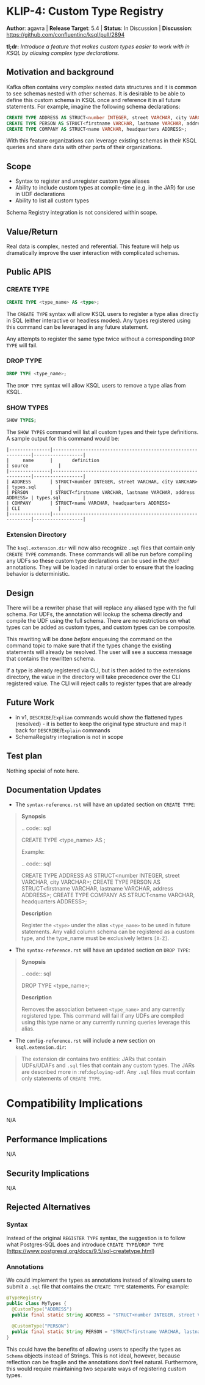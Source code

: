   # KLIP-4: Custom Type Registry

**Author**: agavra | 
**Release Target**: 5.4 | 
**Status**: In Discussion | 
**Discussion**: https://github.com/confluentinc/ksql/pull/2894

**tl;dr:** *Introduce a feature that makes custom types easier to work with in KSQL by aliasing
complex type declarations.*

## Motivation and background

Kafka often contains very complex nested data structures and it is common to see schemas nested with
other schemas. It is desirable to be able to define this custom schema in KSQL once and reference it
in all future statements. For example, imagine the following schema declarations:

```sql
CREATE TYPE ADDRESS AS STRUCT<number INTEGER, street VARCHAR, city VARCHAR>;
CREATE TYPE PERSON AS STRUCT<firstname VARCHAR, lastname VARCHAR, address ADDRESS>;
CREATE TYPE COMPANY AS STRUCT<name VARCHAR, headquarters ADDRESS>;
```

With this feature organizations can leverage existing schemas in their KSQL queries and share 
data with other parts of their organizations.

## Scope

* Syntax to register and unregister custom type aliases
* Ability to include custom types at compile-time (e.g. in the JAR) for use in UDF declarations
* Ability to list all custom types

Schema Registry integration is not considered within scope.

## Value/Return

Real data is complex, nested and referential. This feature will help us dramatically improve the
user interaction with complicated schemas. 

## Public APIS

### CREATE TYPE

```sql
CREATE TYPE <type_name> AS <type>;
```

The `CREATE TYPE` syntax will allow KSQL users to register a type alias directly in SQL (either 
interactive or headless modes). Any types registered using this command can be leveraged in any
future statement. 

Any attempts to register the same type twice without a corresponding `DROP TYPE` will fail.

### DROP TYPE 

```sql
DROP TYPE <type_name>;
```

The `DROP TYPE` syntax will allow KSQL users to remove a type alias from KSQL.

### SHOW TYPES

```sql
SHOW TYPES;
```

The `SHOW TYPES` command will list all custom types and their type definitions. A sample output
for this command would be:
```
|---------------|--------------------------------------------------------------|------------------|
|     name      |       definition                                             | source           |
|---------------|--------------------------------------------------------------|------------------|
| ADDRESS       | STRUCT<number INTEGER, street VARCHAR, city VARCHAR>         | types.sql        |
| PERSON        | STRUCT<firstname VARCHAR, lastname VARCHAR, address ADDRESS> | types.sql        |
| COMPANY       | STRUCT<name VARCHAR, headquarters ADDRESS>                   | CLI              |
|---------------|--------------------------------------------------------------|------------------|
```

### Extension Directory

The `ksql.extension.dir` will now also recognize `.sql` files that contain only `CREATE TYPE`
commands. These commands will all be run before compiling any UDFs so these custom type declarations
can be used in the `@Udf` annotations. They will be loaded in natural order to ensure that the
loading behavior is deterministic.

## Design

There will be a rewriter phase that will replace any aliased type with the full schema. For UDFs, 
the annotation will lookup the schema directly and compile the UDF using the full schema. There
are no restrictions on what types can be added as custom types, and custom types can be composite.

This rewriting will be done _before_ enqueuing the command on the command topic to make sure that
if the types change the existing statements will already be resolved. The user will see a success
message that contains the rewritten schema.

If a type is already registered via CLI, but is then added to the extensions directory, the value
in the directory will take precedence over the CLI registered value. The CLI will reject calls to
register types that are already 

## Future Work
* in v1, `DESCRIBE`/`Explian` commands would show the flattened types (resolved) - it is better to 
keep the original type structure and map it back for `DESCRIBE`/`Explain` commands
* SchemaRegistry integration is not in scope

## Test plan

Nothing special of note here.

## Documentation Updates

* The `syntax-reference.rst` will have an updated section on `CREATE TYPE`:

>**Synopsis**
>
>.. code:: sql
>
>    CREATE TYPE <type_name> AS <type>;
>
> Example:
>
>.. code:: sql
>
>   CREATE TYPE ADDRESS AS STRUCT<number INTEGER, street VARCHAR, city VARCHAR>;
>   CREATE TYPE PERSON AS STRUCT<firstname VARCHAR, lastname VARCHAR, address ADDRESS>;
>   CREATE TYPE COMPANY AS STRUCT<name VARCHAR, headquarters ADDRESS>;
>
>**Description**
>
>Register the ``<type>`` under the alias ``<type_name>`` to be used in future statements. Any valid
>column schema can be registered as a custom type, and the type_name must be exclusively letters
>```[A-Z]```.

* The `syntax-reference.rst` will have an updated section on `DROP TYPE`:

>**Synopsis**
>
>.. code:: sql
>
>    DROP TYPE <type_name>;
>
>**Description**
>
> Removes the association between ``<type_name>`` and any currently registered type. This command
> will fail if any UDFs are compiled using this type name or any currently running queries leverage
> this alias.

* The `config-reference.rst` will include a new section on `ksql.extension.dir`:

> The extension dir contains two entities: JARs that contain UDFs/UDAFs and `.sql` files that
> contain any custom types. The JARs are described more in :ref:`deploying-udf`. Any `.sql` files
> must contain only statements of ``CREATE TYPE``.

# Compatibility Implications

N/A

## Performance Implications

N/A

## Security Implications

N/A

## Rejected Alternatives

### Syntax

Instead of the original `REGISTER TYPE` syntax, the suggestion is to follow what Postgres-SQL does
and introduce `CREATE TYPE`/`DROP TYPE` (https://www.postgresql.org/docs/9.5/sql-createtype.html)

### Annotations

We could implement the types as annotations instead of allowing users to submit a `.sql` file that
contains the `CREATE TYPE` statements. For example:
```java
@TypeRegistry
public class MyTypes {
  @CustomType("ADDRESS")
  public final static String ADDRESS = "STRUCT<number INTEGER, street VARCHAR, city VARCHAR>;";
  
  @CustomType("PERSON")
  public final static String PERSON = "STRUCT<firstname VARCHAR, lastname VARCHAR, addr ADDRESS>;";
}
```

This could have the benefits of allowing users to specify the types as `Schema` objects instead of
Strings. This is not ideal, however, because reflection can be fragile and the annotations don't
feel natural. Furthermore, this would require maintaining two separate ways of registering custom 
types.
